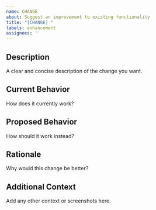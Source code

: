 ```yaml
---
name: CHANGE
about: Suggest an improvement to existing functionality
title: "[CHANGE] "
labels: enhancement
assignees: ''
---
```


## Description
A clear and concise description of the change you want.

## Current Behavior
How does it currently work?

## Proposed Behavior
How should it work instead?

## Rationale
Why would this change be better?

## Additional Context
Add any other context or screenshots here.
